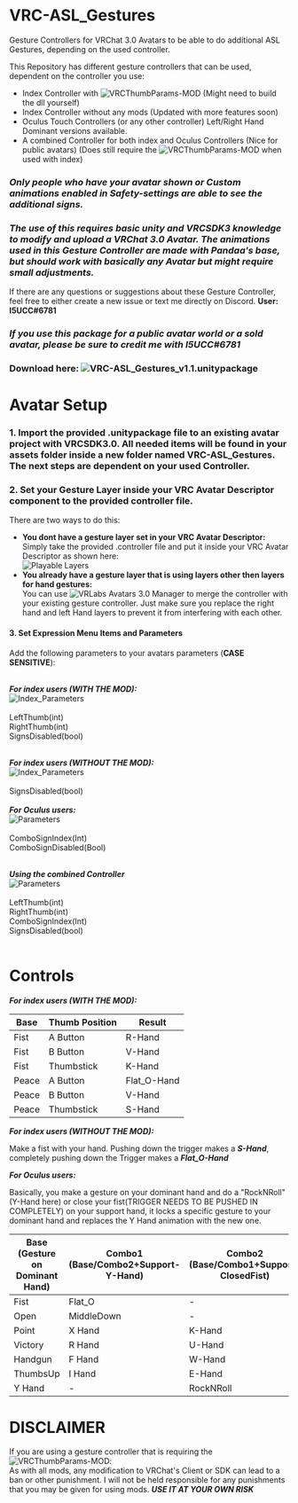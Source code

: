 # VRC-ASL_Gestures
Gesture Controllers for VRChat 3.0 Avatars to be able to do additional ASL Gestures, depending on the used controller.

This Repository has different gesture controllers that can be used, dependent on the controller you use:
- Index Controller with ![VRCThumbParams-MOD](https://github.com/benaclejames/VRCThumbParams) (Might need to build the dll yourself)<br/>
- Index Controller without any mods (Updated with more features soon)
- Oculus Touch Controllers (or any other controller) Left/Right Hand Dominant versions available.
- A combined Controller for both index and Oculus Controllers (Nice for public avatars) (Does still require the ![VRCThumbParams-MOD](https://github.com/benaclejames/VRCThumbParams) when used with index)

### ***Only people who have your avatar shown or Custom animations enabled in Safety-settings are able to see the additional signs.***<br/>
### ***The use of this requires basic unity and VRCSDK3 knowledge to modify and upload a VRChat 3.0 Avatar. The animations used in this Gesture Controller are made with Pandaa's base, but should work with basically any Avatar but might require small adjustments.***

If there are any questions or suggestions about these Gesture Controller, feel free to either create a new issue or text me directly on Discord. **User: I5UCC#6781**<br/>

### ***If you use this package for a public avatar world or a sold avatar, please be sure to credit me with I5UCC#6781***

### Download here: ![VRC-ASL_Gestures_v1.1.unitypackage](https://github.com/I5UCC/VRC-ASL_Gestures/releases/download/v1.1/VRC-ASL_Gestures_v1.1.unitypackage)

# Avatar Setup

### 1. Import the provided .unitypackage file to an existing avatar project with VRCSDK3.0. All needed items will be found in your assets folder inside a new folder named VRC-ASL_Gestures. The next steps are dependent on your used Controller.

### 2. Set your Gesture Layer inside your VRC Avatar Descriptor component to the provided controller file.

There are two ways to do this:
- **You dont have a gesture layer set in your VRC Avatar Descriptor:**<br/>
Simply take the provided .controller file and put it inside your VRC Avatar Descriptor as shown here:<br/>
![Playable Layers](https://i.imgur.com/b2D9R15.png)
- **You already have a gesture layer that is using layers other then layers for hand gestures:**<br/>
You can use ![VRLabs Avatars 3.0 Manager](https://github.com/VRLabs/VRChat-Avatars-3.0) to merge the controller with your existing gesture controller. Just make sure you replace the right hand and left Hand layers to prevent it from interfering with each other.<br/>

#### 3. Set Expression Menu Items and Parameters
Add the following parameters to your avatars parameters (**CASE SENSITIVE**): <br/><br/>

***For index users (WITH THE MOD):*** <br/>
![Index_Parameters](https://i.imgur.com/bSZOaXb.png)<br/><br/>
LeftThumb(int) <br/>
RightThumb(int) <br/>
SignsDisabled(bool) <br/><br/>

***For index users (WITHOUT THE MOD):*** <br/>
![Index_Parameters](https://i.imgur.com/JId1s05.png)<br/><br/>
SignsDisabled(bool) <br/><br/>
***For Oculus users:*** <br/>
![Parameters](https://i.imgur.com/bSZOaXb.png)<br/><br/>
ComboSignIndex(Int)<br/>
ComboSignDisabled(Bool)<br/><br/>

***Using the combined Controller***<br/>
![Parameters](https://i.imgur.com/GXd4RTL.png)<br/><br/>
LeftThumb(int) <br/>
RightThumb(int) <br/>
ComboSignIndex(Int)<br/>
SignsDisabled(bool) <br/><br/>

# Controls

***For index users (WITH THE MOD):*** <br/>

| Base | Thumb Position | Result |
| --- | --- | --- |
| Fist | A Button | R-Hand |
| Fist | B Button | V-Hand |
| Fist | Thumbstick | K-Hand |
| Peace | A Button | Flat_O-Hand |
| Peace | B Button | V-Hand |
| Peace | Thumbstick | S-Hand |

***For index users (WITHOUT THE MOD):*** <br/>

Make a fist with your hand. Pushing down the trigger makes a ***S-Hand***, completely pushing down the Trigger makes a ***Flat_O-Hand***

***For Oculus users:*** <br/>

Basically, you make a gesture on your dominant hand and do a "RockNRoll"(Y-Hand here) or close your fist(TRIGGER NEEDS TO BE PUSHED IN COMPLETELY) on your support hand, it locks a specific gesture to your dominant hand and replaces the Y Hand animation with the new one.

| Base <br/>(Gesture on Dominant Hand) | Combo1 <br/>(Base/Combo2+Support-Y-Hand) | Combo2 <br/>(Base/Combo1+Support-ClosedFist) |
| --- | --- | --- |
| Fist | Flat_O | - |
| Open | MiddleDown | - |
| Point | X Hand | K-Hand |
| Victory | R Hand | U-Hand |
| Handgun | F Hand | W-Hand |
| ThumbsUp | I Hand | E-Hand |
| Y Hand | - | RockNRoll |

# DISCLAIMER
If you are using a gesture controller that is requiring the ![VRCThumbParams-MOD](https://github.com/benaclejames/VRCThumbParams): <br/>
As with all mods, any modification to VRChat's Client or SDK can lead to a ban or other punishment.
I will not be held responsible for any punishments that you may be given for using mods.
***USE IT AT YOUR OWN RISK***
